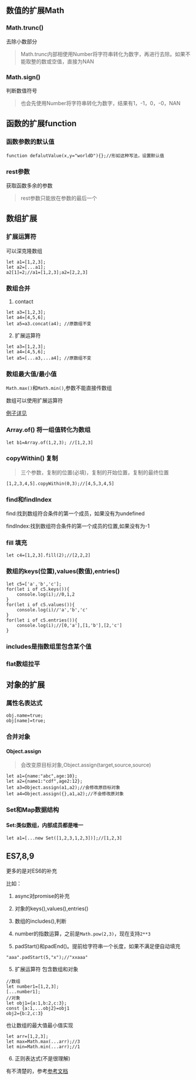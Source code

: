## 数值的扩展Math 
### Math.trunc()
去除小数部分
>Math.trunc内部相使用Number将字符串转化为数字，再进行去除。如果不能取整的数或空值，直接为NAN

### Math.sign()
判断数值符号
>也会先使用Number将字符串转化为数字，结果有1，-1，0，-0，NAN

## 函数的扩展function
### 函数参数的默认值
```
function defalutValue(x,y="worldD"){};//形如这种写法，设置默认值
```

### rest参数
获取函数多余的参数
>rest参数只能放在参数的最后一个

## 数组扩展
### 扩展运算符
可以深克隆数组
```
let a1=[1,2,3];
let a2=[...a1];
a2[1]=2;//a1=[1,2,3];a2=[2,2,3]
```
### 数组合并
1. contact
```
let a3=[1,2,3];
let a4=[4,5,6];
let a5=a3.concat(a4); //原数组不变
```
2. 扩展运算符
```
let a3=[1,2,3];
let a4=[4,5,6];
let a5=[...a3,...a4]; //原数组不变
```

### 数组最大值/最小值
`Math.max()`和`Math.min()`,参数不能直接传数组

数组可以使用扩展运算符

[例子详见](https://github.com/zhaodengping/basic-web/blob/zhaodengping/examples/es6/Math.js)

### Array.of() 将一组值转化为数组
```
let b1=Array.of(1,2,3); //[1,2,3]
```
### copyWithin() 复制
>三个参数，复制的位置(必填)，复制的开始位置，复制的最终位置
```
[1,2,3,4,5].copyWithin(0,3);//[4,5,3,4,5]
```
### find和findIndex
find:找到数组符合条件的第一个成员，如果没有为undefined

findIndex:找到数组符合条件的第一个成员的位置,如果没有为-1

### fill 填充
```
let c4=[1,2,3].fill(2);//[2,2,2]
```

### 数组的keys(位置),values(数值),entries()
```
let c5=['a','b','c'];
for(let i of c5.keys()){
    console.log(i);//0,1,2
}
for(let i of c5.values()){
    console.log(i)//'a','b','c'
}
for(let i of c5.entries()){
    console.log(i);//[0,'a'],[1,'b'],[2,'c']
}
```

### includes是指数组里包含某个值

### flat数组拉平

## 对象的扩展
### 属性名表达式
```
obj.name=true;
obj[name]=true;
```
### 合并对象
#### Object.assign
>会改变原目标对象,Object.assign(target,source,source)
```
let a1={name:"abc",age:10};
let a2={name1:"cdf",age2:12};
let a3=Object.assign(a1,a2);//会修改原目标对象
let a4=Object.assign({},a1,a2);//不会修改原对象
```

### Set和Map数据结构
#### Set:类似数组，内部成员都是唯一
```
let a1=[...new Set([1,2,3,1,2,3])];//[1,2,3]
```

## ES7,8,9
更多的是对ES6的补充

比如：

1. async对promise的补充

2. 对象的keys(),values(),entries()

3. 数组的includes(),判断

4. number的指数运算，之前是`Math.pow(2,3)`，现在支持`2**3`

5. padStart()和padEnd()。提前给字符串一个长度，如果不满足便自动填充
```
"aaa".padStart(5,"x");//"xxaaa"
```

5. 扩展运算符 包含数组和对象
```
//数组
let number1=[1,2,3];
[...number1];
//对象
let obj1={a:1,b:2,c:3};
const {a:1,...obj2}=obj1
obj2={b:2,c:3}
```
也让数组的最大值最小值实现
```
let arr=[1,2,3];
let max=Math.max(...arr);//3
let min=Math.min(...arr);//1
```

6. 正则表达式(不是很理解)

有不清楚的，参考[参考文档](https://www.imooc.com/article/37899)